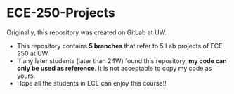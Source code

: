 # ECE-250-Projects
Originally, this repository was created on GitLab at UW.
- This repository contains **5 branches** that refer to 5 Lab projects of ECE 250 at UW.
- If any later students (later than 24W) found this repository, **my code can only be used as reference**. It is not acceptable to copy my code as yours.
- Hope all the students in ECE can enjoy this course!!
